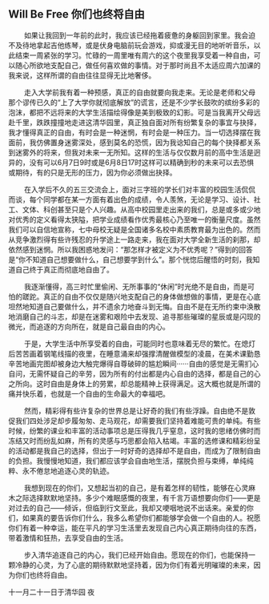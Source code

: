 ## Will Be Free 你们也终将自由

&nbsp;&nbsp;&nbsp;&nbsp;&nbsp;&nbsp;&nbsp;&nbsp;如果让我回到一年前的此时，我应该已经拖着疲惫的身躯回到家里。我会迫不及待地拿起吉他练琴，或是伏身电脑前玩会游戏，抑或漫无目的地听听音乐，以此结束一周紧张的学习。忙碌的一周里唯有周六的这个夜里我享受着一种自由，可以随心所欲地支配自己，做任何喜欢做的事情。对于那时尚且不太适应周六加课的我来说，这样所谓的自由往往显得无比地奢侈。

&nbsp;&nbsp;&nbsp;&nbsp;&nbsp;&nbsp;&nbsp;&nbsp;走入大学前我有着一种预感，真正的自由就要向我走来。无论是老师和父母那个谬传已久的“上了大学你就彻底解放”的谎言，还是不少学长鼓吹的缤纷多彩的泡沫，都把不远将来的大学生活描绘得像是美到极致的幻影。可是当我离开父母远赴千里，跌跌撞撞地走进这清华园里，真正独自面对所有纷繁复杂的事宜与抉择，我才懂得真正的自由，有时会是一种迷惘，有时会是一种压力。当一切选择摆在我面前，我仿佛置身迷雾深处，感到莫名的恐慌，因为我谂知自己的每个抉择都关系到迷雾外的将来，但我对未来一无所知。这样的生活与仅仅数月前的高中生活是迥异的，没有可以6月7日9时或是6月8日17时这样可以精确到秒的未来可以去恐惧或期待，有的只是无形的压力，因为你必须做出抉择。

&nbsp;&nbsp;&nbsp;&nbsp;&nbsp;&nbsp;&nbsp;&nbsp;在入学后不久的五三交流会上，面对三字班的学长们对丰富的校园生活侃侃而谈，每个同学都在某一方面有着出色的成绩，令人羡煞，无论是学习、设计、社工、文体、科创甚至只是个人兴趣。从高中校园里走出来的我们，总是或多或少地对优秀的定义看得太狭隘，把学业成绩看作优秀最核心乃至唯一的衡量尺度。虽然我们可以自信地宣称，七中母校无疑是全国诸多名校中素质教育最为出色的。然而从竞争激烈得有些许残忍的升学途上一路走来，我在面对大学全新生活的刹那，却依然感到迷惘。所以我困惑地发问：“那怎样才被定义为不优秀呢？”得到的回答是“你不知道自己想要做什么，自己想要学到什么”。那个恍惚后醒悟的时刻，我知道自己终于真正而彻底地自由了。

&nbsp;&nbsp;&nbsp;&nbsp;&nbsp;&nbsp;&nbsp;&nbsp;我逐渐懂得，高三时忙里偷闲、无所事事的“休闲”时光绝不是自由，而是可怕的蹉跎。真正的自由不仅仅是随兴地支配自己的身体做想做的事情，更是在心底坦然地知道自己要做什么，并不遗余力地奋斗到无悔。自由不是在无所约束中涣散地消磨自己的斗志，却是在迷雾和艰险中去发现、追寻那些璀璨的星辰或是闪现的微光，而追逐的方向所在，就是自己最自由的内心。

&nbsp;&nbsp;&nbsp;&nbsp;&nbsp;&nbsp;&nbsp;&nbsp;于是，大学生活中所享受着的自由，可能同时也意味着无尽的繁忙。在熄灯后苦苦画着钢笔线描的夜里，在睡意涌来却强撑清醒做模型的凌晨，在美术课勤恳辛苦地画完图却被身边大触完爆得自尊破碎的尴尬瞬间······自由的感觉是无需扪心自问，无需怀疑自己的辛劳，因为所有的付出都是内心自由的选择，都是自己的心之所向。这时自由是身体上的劳累，却总能精神上获得满足。这大概也就是所谓的痛并快乐着，也就是一个自由的生命最大的幸福吧。

&nbsp;&nbsp;&nbsp;&nbsp;&nbsp;&nbsp;&nbsp;&nbsp;然而，精彩得有些许复杂的世界总是让好奇的我们有些浮躁。自由绝不是敦促我们四处涉足却步履匆匆、走马观花，却需要我们坚持着难能可贵的单纯。有些时候，纷繁的课业和丰富的活动事项总是压得我几乎窒息，这时我的思绪仿佛时而冻结又时而纷乱如麻，所有的灵感与巧思都会陷入枯竭。丰富的选修课和精彩纷呈的活动都是我自己的选择，但出于一时好奇的选择却不是自由，而成为了限制自由的负担。我慢慢地知道，我们都应该学会自由地生活，摆脱负担与束缚，单纯纯粹、永不倦怠地追逐心灵的轨迹。

&nbsp;&nbsp;&nbsp;&nbsp;&nbsp;&nbsp;&nbsp;&nbsp;我想到现在的你们，又想起当初的自己，是有着怎样的韧性，能够在心灵麻木之际选择默默地坚持。多少个难眠感慨的夜里，有千言万语想要向你们——更是对过去的自己——倾诉，但临到行文至此，我却又哽咽地说不出话来。亲爱的你们，如果真的要告诉你们什么，我多么希望你们都能够学会做一个自由的人。祝愿你们有着一种幸运，能在平凡的学习生活里去发现自己内心真正期待向往的东西，带着激情和狂热，去享受自由的生活。

&nbsp;&nbsp;&nbsp;&nbsp;&nbsp;&nbsp;&nbsp;&nbsp;步入清华追逐自己的内心，我们已经开始自由。愿现在的你们，也能保持一颗冷静的心灵，为了心底的期待默默地坚持着，因为你们有着光明璀璨的未来，因为你们也终将自由。

十一月二十一日于清华园  夜 
